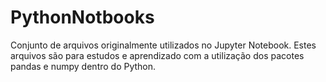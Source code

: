 # PythonNotbooks

Conjunto de arquivos originalmente utilizados no Jupyter Notebook.
Estes arquivos são para estudos e aprendizado com a utilização dos pacotes pandas e numpy dentro do Python.

